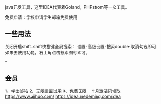 java开发工具，这里IDEA代表着Goland，PHPstrom等一众工具。


免费申请：学校申请学生邮箱免费使用

## **一些用法**

关闭开启shift+shift快捷键全局搜索：
设置-高级设置-搜索double-取消勾选即可
如果要使用功能，右上角点击搜索图标即可。


^
## **会员**
1、学生邮箱
2、无限重置试用
3、免费无限一个月激活码领取
<https://www.ajihuo.com/>
<https://idea.medeming.com/idea>